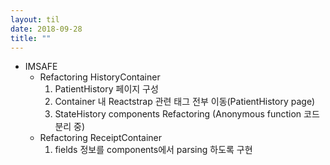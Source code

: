 ```yaml
---
layout: til
date: 2018-09-28
title: ""
---
```


* IMSAFE
  * Refactoring HistoryContainer
    1. PatientHistory 페이지 구성
    2. Container 내 Reactstrap 관련 태그 전부 이동(PatientHistory page)
    3. StateHistory components Refactoring (Anonymous function 코드 분리 중)
  * Refactoring ReceiptContainer
    1. fields 정보를 components에서 parsing 하도록 구현
    